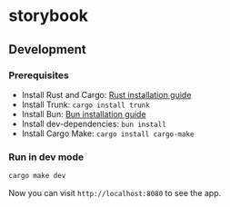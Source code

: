 # storybook

## Development

### Prerequisites

- Install Rust and Cargo: [Rust installation guide](https://www.rust-lang.org/tools/install)
- Install Trunk: `cargo install trunk`
- Install Bun: [Bun installation guide](https://bun.sh/docs/install)
- Install dev-dependencies: `bun install`
- Install Cargo Make: `cargo install cargo-make`

### Run in dev mode
```sh
cargo make dev
```

Now you can visit `http://localhost:8080` to see the app.
